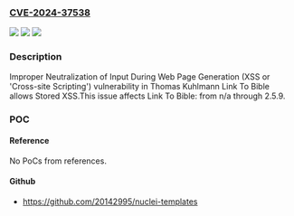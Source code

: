 ### [CVE-2024-37538](https://cve.mitre.org/cgi-bin/cvename.cgi?name=CVE-2024-37538)
![](https://img.shields.io/static/v1?label=Product&message=Link%20To%20Bible&color=blue)
![](https://img.shields.io/static/v1?label=Version&message=n%2Fa%3C%3D%202.5.9%20&color=brighgreen)
![](https://img.shields.io/static/v1?label=Vulnerability&message=CWE-79%20Improper%20Neutralization%20of%20Input%20During%20Web%20Page%20Generation%20(XSS%20or%20'Cross-site%20Scripting')&color=brighgreen)

### Description

Improper Neutralization of Input During Web Page Generation (XSS or 'Cross-site Scripting') vulnerability in Thomas Kuhlmann Link To Bible allows Stored XSS.This issue affects Link To Bible: from n/a through 2.5.9.

### POC

#### Reference
No PoCs from references.

#### Github
- https://github.com/20142995/nuclei-templates

